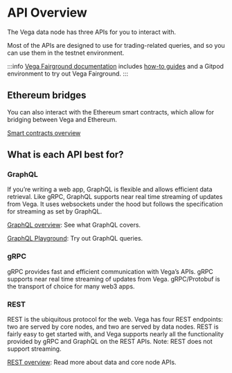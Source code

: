 

# API Overview

The Vega data node has three APIs for you to interact with. 

Most of the APIs are designed to use for trading-related queries, and so you can use them in the testnet environment. 

:::info 
[Vega Fairground documentation](https://docs.fairground.vega.xyz/) includes [how-to guides](https://docs.fairground.vega.xyz/docs/api-howtos/) and a Gitpod environment to try out Vega Fairground. 
:::

## Ethereum bridges

You can also interact with the Ethereum smart contracts, which allow for bridging between Vega and Ethereum.

[Smart contracts overview](./bridge)

## What is each API best for?

### GraphQL

If you’re writing a web app, GraphQL is flexible and allows efficient data retrieval. Like gRPC, GraphQL supports near real time streaming of updates from Vega. It uses websockets under the hood but follows the specification for streaming as set by GraphQL.

[GraphQL overview](../graphql/): See what GraphQL covers. 

[GraphQL Playground](https://graphql.vega.community/query/playground): Try out GraphQL queries. 

### gRPC

gRPC provides fast and efficient communication with Vega’s APIs. gRPC supports near real time streaming of updates from Vega. gRPC/Protobuf is the transport of choice for many web3 apps.

### REST

REST is the ubiquitous protocol for the web. Vega has four REST endpoints: two are served by core nodes, and two are served by data nodes. REST is fairly easy to get started with, and Vega supports nearly all the functionality provided by gRPC and GraphQL on the REST APIs. Note: REST does not support streaming.

[REST overview](./rest/overview): Read more about data and core node APIs.
